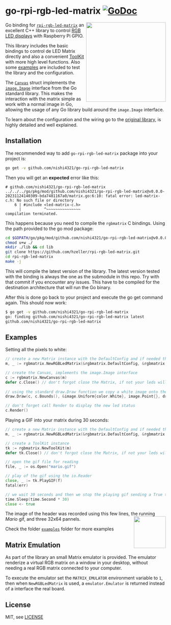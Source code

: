 # go-rpi-rgb-led-matrix [![GoDoc](https://godoc.org/github.com/nishi4321/go-rpi-rgb-led-matrix?status.svg)](https://godoc.org/github.com/nishi4321/go-rpi-rgb-led-matrix)
<img width="250" src="https://cloud.githubusercontent.com/assets/1573114/20248154/c17c1f2e-a9dd-11e6-805b-bf7d8ee73121.gif" align="right" />

Go binding for [`rpi-rgb-led-matrix`](https://github.com/hzeller/rpi-rgb-led-matrix) an excellent C++ library to control [RGB LED displays](https://learn.adafruit.com/32x16-32x32-rgb-led-matrix/overview) with Raspberry Pi GPIO.

This library includes the basic bindings to control de LED Matrix directly and also a convenient [ToolKit](https://godoc.org/github.com/nishi4321/go-rpi-rgb-led-matrix#ToolKit) with more high level functions. Also some [examples](https://github.com/nishi4321/go-rpi-rgb-led-matrix/tree/master/examples) are included to test the library and the configuration.

The [`Canvas`](https://godoc.org/github.com/nishi4321/go-rpi-rgb-led-matrix#Canvas) struct implements the [`image.Image`](https://golang.org/pkg/image/#Image) interface from the Go standard library. This makes the interaction with the matrix simple as work with a normal image in Go, allowing the usage of any Go library build around the `image.Image` interface.

To learn about the configuration and the wiring go to the [original library](https://github.com/hzeller/rpi-rgb-led-matrix), is highly detailed and well explained. 

Installation
------------

The recommended way to add `go-rpi-rgb-led-matrix` package into your project is:

```sh
go get -v github.com/nishi4321/go-rpi-rgb-led-matrix
```

Then you will get an **expected** error like this:

```
# github.com/nishi4321/go-rpi-rgb-led-matrix
../../../go/pkg/mod/github.com/nishi4321/go-rpi-rgb-led-matrix@v0.0.0-20231124140309-bda7481167a0/matrix.go:6:10: fatal error: led-matrix-c.h: No such file or directory
    6 | #include <led-matrix-c.h>
      |          ^~~~~~~~~~~~~~~~
compilation terminated.
```

This happens because you need to compile the `rgbmatrix` C bindings. Using the path provided to the go mod package:
```sh
cd $GOPATH/go/pkg/mod/github.com/nishi4321/go-rpi-rgb-led-matrix@v0.0.0-20180401002551-b26063b3169a/
chmod u+w ./
mkdir ./lib && cd lib
git clone https://github.com/hzeller/rpi-rgb-led-matrix.git
cd rpi-rgb-led-matrix
make -j
```

This will compile the latest version of the library. The latest version tested with the binding is always the one as the submodule in this repo. Try with that commit if you encounter any issues.
This have to be compiled for the destination architecture that will run the Go binary.

After this is done go back to your project and execute the go get command again. This should now work:

```sh
$ go get -v github.com/nishi4321/go-rpi-rgb-led-matrix
go: finding github.com/nishi4321/go-rpi-rgb-led-matrix latest
github.com/nishi4321/go-rpi-rgb-led-matrix
```

Examples
--------

Setting all the pixels to white:

```go
// create a new Matrix instance with the DefaultConfig and if needed the Runtimeconfig
m, _ := rgbmatrix.NewRGBLedMatrix(&rgbmatrix.DefaultConfig, &rgbmatrix.DefaultRtConfig)

// create the Canvas, implements the image.Image interface
c := rgbmatrix.NewCanvas(m)
defer c.Close() // don't forgot close the Matrix, if not your leds will remain on
 
// using the standard draw.Draw function we copy a white image onto the Canvas
draw.Draw(c, c.Bounds(), &image.Uniform{color.White}, image.Point{}, draw.Src)

// don't forget call Render to display the new led status
c.Render()
``` 

Playing a GIF into your matrix during 30 seconds:

```go
// create a new Matrix instance with the DefaultConfig and if needed the Runtimeconfig
m, _ := rgbmatrix.NewRGBLedMatrix(&rgbmatrix.DefaultConfig, &rgbmatrix.DefaultRtConfig)

// create a ToolKit instance
tk := rgbmatrix.NewToolKit(m)
defer tk.Close() // don't forgot close the Matrix, if not your leds will remain on

// open the gif file for reading
file, _ := os.Open("mario.gif")

// play of the gif using the io.Reader
close, _ := tk.PlayGIF(f)
fatal(err)

// we wait 30 seconds and then we stop the playing gif sending a True to the returned chan
time.Sleep(time.Second * 30)
close <- true
```

The image of the header was recorded using this few lines, the running _Mario_ gif, and three 32x64 pannels. 
<img src="https://cloud.githubusercontent.com/assets/1573114/20248173/2e2f97ae-a9de-11e6-95e6-e0548199501d.gif" align="right" width="100" />

Check the folder [`examples`](https://github.com/nishi4321/go-rpi-rgb-led-matrix/tree/master/examples) folder for more examples


Matrix Emulation
----------------

As part of the library an small Matrix emulator is provided. The emulator renderize a virtual RGB matrix on a window in your desktop, without needing a real RGB matrix connected to your computer.

To execute the emulator set the `MATRIX_EMULATOR` environment variable to `1`, then when `NewRGBLedMatrix` is used, a `emulator.Emulator` is returned instead of a interface the real board.


License
-------

MIT, see [LICENSE](LICENSE)
